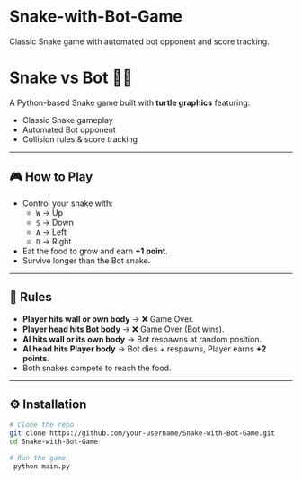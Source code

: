 # Snake-with-Bot-Game
Classic Snake game with automated bot opponent and score tracking.
# Snake vs Bot 🐍🤖

A Python-based Snake game built with **turtle graphics** featuring:
- Classic Snake gameplay
- Automated Bot opponent
- Collision rules & score tracking

---

## 🎮 How to Play
- Control your snake with:
  - `W` → Up
  - `S` → Down
  - `A` → Left
  - `D` → Right
- Eat the food to grow and earn **+1 point**.
- Survive longer than the Bot snake.

---

## 🧩 Rules
- **Player hits wall or own body** → ❌ Game Over.
- **Player head hits Bot body** → ❌ Game Over (Bot wins).
- **AI hits wall or its own body** → Bot respawns at random position.
- **AI head hits Player body** → Bot dies + respawns, Player earns **+2 points**.
- Both snakes compete to reach the food.

---

## ⚙️ Installation
```bash
# Clone the repo
git clone https://github.com/your-username/Snake-with-Bot-Game.git
cd Snake-with-Bot-Game

# Run the game
 python main.py
